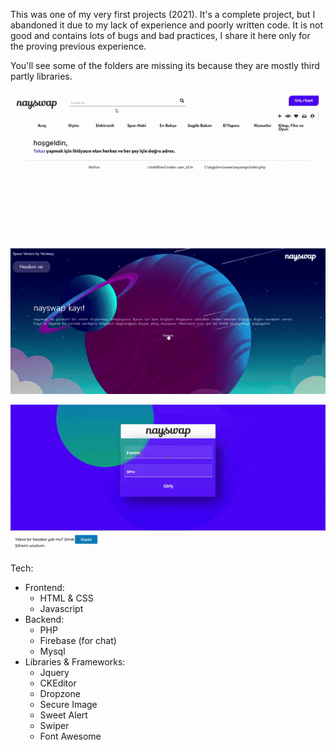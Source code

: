 This was one of my very first projects (2021). It's a complete project, but I abandoned it due to my lack of experience and poorly written code. It is not good and contains lots of bugs and bad practices, I share it here only for the proving previous experience. 

You'll see some of the folders are missing its because they are mostly third partly libraries.

![](https://github.com/avvprime/nayswap/blob/main/sr-2.gif)

![](https://github.com/avvprime/nayswap/blob/main/sr-1.gif)

![](https://github.com/avvprime/nayswap/blob/main/sr-3.gif)

Tech:
  - Frontend:
     - HTML & CSS
     - Javascript
  - Backend:
     - PHP
     - Firebase (for chat)
     - Mysql
  - Libraries & Frameworks:
     - Jquery
     - CKEditor
     - Dropzone
     - Secure Image
     - Sweet Alert
     - Swiper
     - Font Awesome

